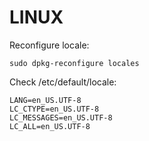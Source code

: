 # LINUX

Reconfigure locale:
```
sudo dpkg-reconfigure locales
```

Check /etc/default/locale:
```
LANG=en_US.UTF-8
LC_CTYPE=en_US.UTF-8
LC_MESSAGES=en_US.UTF-8
LC_ALL=en_US.UTF-8
```
